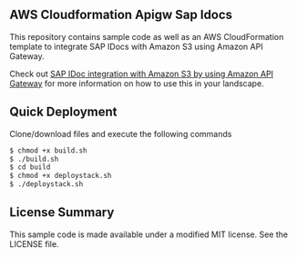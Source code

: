 ## AWS Cloudformation Apigw Sap Idocs

This repository contains sample code as well as an AWS CloudFormation template to integrate SAP IDocs with Amazon S3 using Amazon API Gateway.

Check out [SAP IDoc integration with Amazon S3 by using Amazon API Gateway](https://aws.amazon.com/blogs/awsforsap/sap-idoc-integration-with-amazon-s3-by-using-amazon-api-gateway/) for more information on how to use this in your landscape. 

## Quick Deployment

Clone/download files and execute the following commands

```bash
$ chmod +x build.sh
$ ./build.sh
$ cd build
$ chmod +x deploystack.sh
$ ./deploystack.sh
```

## License Summary

This sample code is made available under a modified MIT license. See the LICENSE file.
